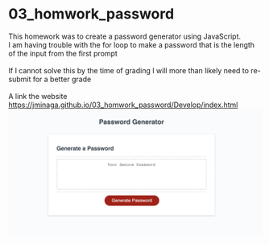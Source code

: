 # 03_homwork_password
This homework was to create a password generator using JavaScript.
<br> I am having trouble with the for loop to make a password that is the length of the input from the first prompt</br>
<br> If I cannot solve this by the time of grading I will more than likely need to re-submit for a better grade</br>
<br> A link the website https://jminaga.github.io/03_homwork_password/Develop/index.html </br>
![](Img/readme.png)
